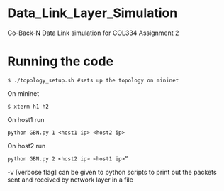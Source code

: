 # Data_Link_Layer_Simulation
Go-Back-N Data Link simulation for COL334 Assignment 2

# Running the code
```
$ ./topology_setup.sh #sets up the topology on mininet
```
On mininet
```
$ xterm h1 h2
```
On host1 run 
```
python GBN.py 1 <host1 ip> <host2 ip>
```
On host2 run 
```
python GBN.py 2 <host2 ip> <host1 ip>”
```
-v [verbose flag] can be given to python scripts to print out the packets sent and received by network layer in a file
